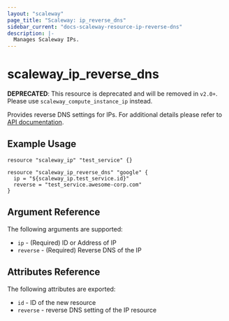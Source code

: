 ```yaml
---
layout: "scaleway"
page_title: "Scaleway: ip_reverse_dns"
sidebar_current: "docs-scaleway-resource-ip-reverse-dns"
description: |-
  Manages Scaleway IPs.
---
```


# scaleway_ip_reverse_dns

**DEPRECATED**: This resource is deprecated and will be removed in `v2.0+`.
Please use `scaleway_compute_instance_ip` instead.

Provides reverse DNS settings for IPs.
For additional details please refer to [API documentation](https://developer.scaleway.com/#ips).

## Example Usage

```hcl
resource "scaleway_ip" "test_service" {}

resource "scaleway_ip_reverse_dns" "google" {
  ip = "${scaleway_ip.test_service.id}"
  reverse = "test_service.awesome-corp.com"
}
```

## Argument Reference

The following arguments are supported:

* `ip` - (Required) ID or Address of IP 
* `reverse` - (Required) Reverse DNS of the IP

## Attributes Reference

The following attributes are exported:

* `id` - ID of the new resource
* `reverse` - reverse DNS setting of the IP resource
